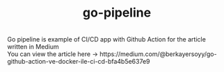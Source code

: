# <div align="center">go-pipeline</div>
</br>
Go pipeline is example of CI/CD app with Github Action for the article written in Medium <br>
You can view the article here -> https://medium.com/@berkayersoyy/go-github-action-ve-docker-ile-ci-cd-bfa4b5e637e9
</br>
